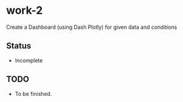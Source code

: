 # work-2
Create a Dashboard (using Dash Plotly) for given data and conditions

## Status
* Incomplete

## TODO
* To be finished.
